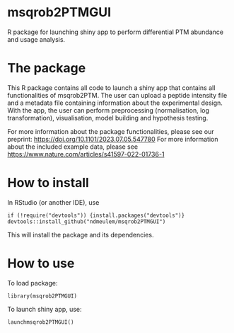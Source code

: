 # msqrob2PTMGUI
R package for launching shiny app to perform differential PTM abundance and usage analysis.

# The package
This R package contains all code to launch a shiny app that contains all functionalities of msqrob2PTM. 
The user can upload a peptide intensity file and a metadata file containing information about the experimental design. 
With the app, the user can perform preprocessing (normalisation, log transformation), visualisation, model building and hypothesis testing.

For more information about the package functionalities, please see our preprint: https://doi.org/10.1101/2023.07.05.547780 
For more information about the included example data, please see https://www.nature.com/articles/s41597-022-01736-1 

# How to install
In RStudio (or another IDE), use 

```
if (!require("devtools")) {install.packages("devtools")}
devtools::install_github("ndmeulem/msqrob2PTMGUI") 
```

This will install the package and its dependencies.

# How to use
To load package: 

```
library(msqrob2PTMGUI)
```

To launch shiny app, use: 

```
launchmsqrob2PTMGUI()
```
